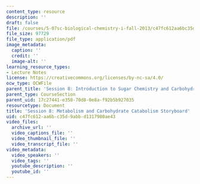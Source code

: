 ```yaml
---
content_type: resource
description: ''
draft: false
file: /courses/5-07sc-biological-chemistry-i-fall-2013/c47fc612aa6bc35d9abbd1317980ae43_sb_session8.pdf
file_size: 97729
file_type: application/pdf
image_metadata:
  caption: ''
  credit: ''
  image-alt: ''
learning_resource_types:
- Lecture Notes
license: https://creativecommons.org/licenses/by-nc-sa/4.0/
ocw_type: OCWFile
parent_title: 'Session 8: Introduction to Sugar Chemistry and Carbohydrate Catabolism'
parent_type: CourseSection
parent_uid: 17c27441-e358-70d8-0e8a-f92b5b927035
resourcetype: Document
title: 'Session 8: Metabolism and Carbohydrate Catabolism Storyboard'
uid: c47fc612-aa6b-c35d-9abb-d1317980ae43
video_files:
  archive_url: ''
  video_captions_file: ''
  video_thumbnail_file: ''
  video_transcript_file: ''
video_metadata:
  video_speakers: ''
  video_tags: ''
  youtube_description: ''
  youtube_id: ''
---
```

